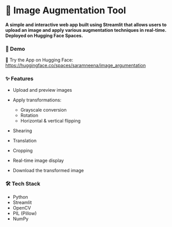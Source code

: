 # 📸 Image Augmentation Tool
**A simple and interactive web app built using Streamlit that allows users to upload an image and apply various augmentation techniques in real-time. Deployed on Hugging Face Spaces.**

### 🚀 Demo
🔗 Try the App on Hugging Face: https://huggingface.co/spaces/saramneena/image_argumentation

### ✨ Features
+ Upload and preview images

+ Apply transformations:
  + Grayscale conversion
  + Rotation
  + Horizontal & vertical flipping
+ Shearing
+ Translation
+ Cropping
+ Real-time image display
+ Download the transformed image

### 🛠️ Tech Stack
+ Python
+ Streamlit
+ OpenCV
+ PIL (Pillow)
+ NumPy
